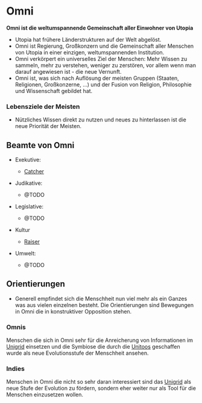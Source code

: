 # Omni

**Omni ist die weltumspannende Gemeinschaft aller Einwohner von Utopia**

- Utopia hat frühere Länderstrukturen auf der Welt abgelöst. 
- Omni ist Regierung, Großkonzern und die Gemeinschaft aller Menschen von Utopia in einer einzigen, weltumspannenden Institution.
- Omni verkörpert ein universelles Ziel der Menschen: Mehr Wissen zu sammeln, mehr zu verstehen, weniger zu zerstören, vor allem wenn man darauf angewiesen ist - die neue Vernunft.
- Omni ist, was sich nach Auflösung der meisten Gruppen (Staaten, Religionen, Großkonzerne, ...) und der Fusion von Religion, Philosophie und Wissenschaft gebildet hat.



### Lebensziele der Meisten

- Nützliches Wissen direkt zu nutzen und neues zu hinterlassen ist die neue Priorität der Meisten.



## Beamte von Omni

- Exekutive: 
    - [Catcher](/wiki/glossar/Catcher.md)

- Judikative: 
    - @TODO

- Legislative: 
    - @TODO

- Kultur
    - [Raiser](/wiki/glossar/Raiser.md)

- Umwelt: 
    - @TODO



## Orientierungen

- Generell empfindet sich die Menschheit nun viel mehr als ein Ganzes was aus vielen einzelnen besteht. Die Orientierungen sind Bewegungen in Omni die in konstruktiver Opposition stehen.




### Omnis

Menschen die sich in Omni sehr für die Anreicherung von Informationen im [Unigrid](/wiki/glossar/Unigrid.md) einsetzen und die Symbiose die durch die [Unitoos](/wiki/glossar/Unitoo.md) geschaffen wurde als neue Evolutionsstufe der Menschheit ansehen.



### Indies

Menschen in Omni die nicht so sehr daran interessiert sind das [Unigrid](/wiki/glossar/Unigrid.md) als neue Stufe der Evolution zu fördern, sondern eher weiter nur als Tool für die Menschen einzusetzen wollen.


